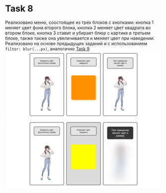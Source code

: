 # Task 8
Реализовано меню, соостоящее из трех блоков с кнопками: кнопка 1 меняет цвет фона второго блока, кнопка 2 меняет цвет квадрата во втором блоке, кнопка 3 ставит и убирает блюр с картике в третьем блоке, также также она увеличивается и меняет цвет при наведении. Реализовано на основе предыдущих заданий и с использованием ```filter: blur(...px)```, аналогично [Task 9](https://github.com/astatochek/Mat-Mech_Sys_Prog_4th_Sem/tree/main/CSS/Task%209)
![screen1](pictures/screen1.png)
![screen2](pictures/screen2.png)